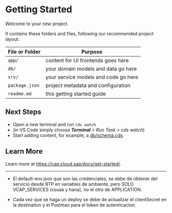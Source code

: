 # Getting Started

Welcome to your new project.

It contains these folders and files, following our recommended project layout:

File or Folder | Purpose
---------|----------
`app/` | content for UI frontends goes here
`db/` | your domain models and data go here
`srv/` | your service models and code go here
`package.json` | project metadata and configuration
`readme.md` | this getting started guide


## Next Steps

- Open a new terminal and run `cds watch`
- (in VS Code simply choose _**Terminal** > Run Task > cds watch_)
- Start adding content, for example, a [db/schema.cds](db/schema.cds).


## Learn More

Learn more at https://cap.cloud.sap/docs/get-started/.



---------------------------------------------------------------
+ El default-env.json que son las credenciales, se debe de obtener del servicio desde BTP en variables de ambiente, pero SOLO VCAP_SERVICES (xsuaa y hana), no el otro de APPLICATION.

- Cada vez que se haga un deploy se debe de actualizar el clientSecret en la destination y el Postman para el token de autenticacion.